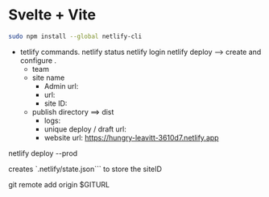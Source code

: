# Svelte + Vite

```bash
sudo npm install --global netlify-cli

```

- tetlify commands.
netlify status
netlify login
netlify deploy --> create and configure .
  - team
  - site name
    - Admin url:
    - url:
    - site ID:
  - publish directory ==> dist
    - logs:
    - unique deploy / draft url:
    - website url:     https://hungry-leavitt-3610d7.netlify.app

netlify deploy --prod

creates `.netlify/state.json``` to store the siteID


git remote add origin $GITURL